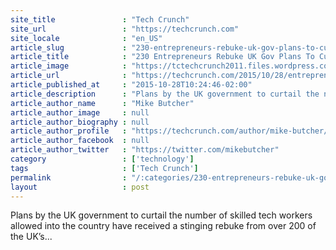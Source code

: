 ```yaml
---
site_title               : "Tech Crunch"
site_url                 : "https://techcrunch.com"
site_locale              : "en_US"
article_slug             : "230-entrepreneurs-rebuke-uk-gov-plans-to-curb-migration-for-tech-talent"
article_title            : "230 Entrepreneurs Rebuke UK Gov Plans To Curb Migration For Tech Talent"
article_image            : "https://tctechcrunch2011.files.wordpress.com/2015/10/keep-calm-and-hire-an-engineer.png?w=600&h=400&crop=1"
article_url              : "https://techcrunch.com/2015/10/28/entrepreneurs-rebuke-uk-gov-plans-to-curb-migration-for-tech-talent/"
article_published_at     : "2015-10-28T10:24:46-02:00"
article_description      : "Plans by the UK government to curtail the number of skilled tech workers allowed into the country have received a stinging rebuke from over 200 of the UK’s..."
article_author_name      : "Mike Butcher"
article_author_image     : null
article_author_biography : null
article_author_profile   : "https://techcrunch.com/author/mike-butcher/"
article_author_facebook  : null
article_author_twitter   : "https://twitter.com/mikebutcher"
category                 : ['technology']
tags                     : ['Tech Crunch']
permalink                : "/:categories/230-entrepreneurs-rebuke-uk-gov-plans-to-curb-migration-for-tech-talent/"
layout                   : post
---
```


Plans by the UK government to curtail the number of skilled tech workers allowed into the country have received a stinging rebuke from over 200 of the UK’s...
